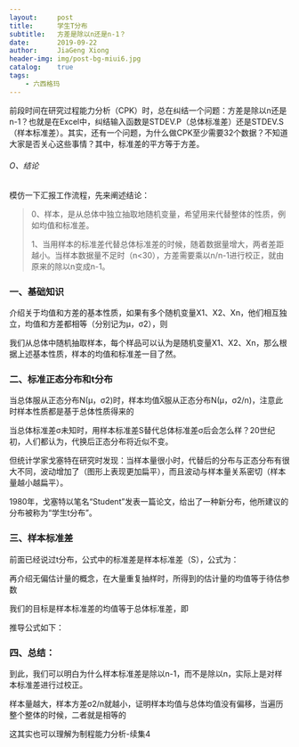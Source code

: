 ```yaml
---
layout:     post
title:      学生T分布
subtitle:   方差是除以n还是n-1？
date:       2019-09-22
author:     JiaGeng Xiong
header-img: img/post-bg-miui6.jpg
catalog:    true
tags:
    - 六西格玛
---
```

前段时间在研究过程能力分析（CPK）时，总在纠结一个问题：方差是除以n还是n-1？也就是在Excel中，纠结输入函数是STDEV.P（总体标准差）还是STDEV.S（样本标准差）。其实，还有一个问题，为什么做CPK至少需要32个数据？不知道大家是否关心这些事情？其中，标准差的平方等于方差。

###### O、结论

模仿一下汇报工作流程，先来阐述结论：

> 0、样本，是从总体中独立抽取地随机变量，希望用来代替整体的性质，例如均值和标准差。
>
> 1、当用样本的标准差代替总体标准差的时候，随着数据量增大，两者差距越小。当样本数据量不足时（n<30），方差需要乘以n/n-1进行校正，就由原来的除以n变成n-1。

### 一、基础知识

介绍关于均值和方差的基本性质，如果有多个随机变量X1、X2、Xn，他们相互独立，均值和方差都相等（分别记为μ，σ2），则

我们从总体中随机抽取样本，每个样品可以认为是随机变量X1、X2、Xn，那么根据上述基本性质，样本的均值和标准差一目了然。

### 二、标准正态分布和t分布

当总体服从正态分布N(μ，σ2)时，样本均值­­X̅服从正态分布N(μ，σ2/n)，注意此时样本性质都是基于总体性质得来的

当总体标准差σ未知时，用样本标准差S替代总体标准差σ后会怎么样？20世纪初，人们都认为，代换后正态分布将近似不变。

但统计学家戈塞特在研究时发现：当样本量很小时，代替后的分布与正态分布有很大不同，波动增加了（图形上表现更加扁平），而且波动与样本量关系密切（样本量越小越扁平）。

1980年，戈塞特以笔名“Student”发表一篇论文，给出了一种新分布，他所建议的分布被称为“学生t分布”。

### 三、样本标准差

前面已经说过t分布，公式中的标准差是样本标准差（S），公式为：

再介绍无偏估计量的概念，在大量重复抽样时，所得到的估计量的均值等于待估参数

我们的目标是样本标准差的均值等于总体标准差，即

推导公式如下：

### 四、总结：

到此，我们可以明白为什么样本标准差是除以n-1，而不是除以n，实际上是对样本标准差进行过校正。

样本量越大，样本方差σ2/n就越小，证明样本均值与总体均值没有偏移，当遍历整个整体的时候，二者就是相等的

这其实也可以理解为制程能力分析-续集4
